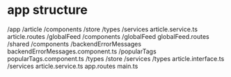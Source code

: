 # app structure

/app
  /article
    /components
    /store
    /types
    /services
      article.service.ts
    article.routes
  /globalFeed
    /components
      /globalFeed
    globalFeed.routes
  /shared
    /components
      /backendErrorMessages
        backendErrorMessages.component.ts
      /popularTags
        popularTags.component.ts
        /types
        /store
        /services
    /types
      article.interface.ts
    /services
      article.service.ts
  app.routes
main.ts
